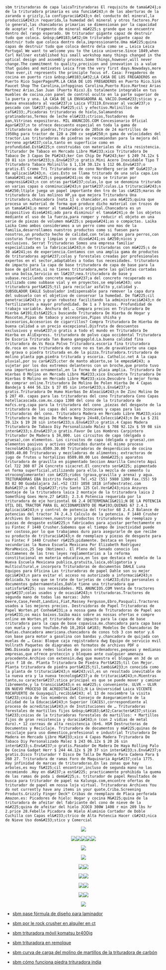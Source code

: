 
```
sbm trituradoras de capa laicaTrituradoras El requisito de tama&#241;o de la trituradora primaria es una funci&#243;n de las aberturas de la zaranda o grizzly,la configuraci&#243;n del conducto del mineral,la producci&#243;n requerida,la humedad del mineral y otros factores.Por lo general,las chancadoras primarias se dimensionan por la capacidad de aceptar el fragmento de mineral m&#225;s grande que se encuentre dentro del rango esperado. Um triturador gigante capaz de destruir tudo que coloca. &nbsp;&#0183;&#32;Um triturador gigante capaz de destruir tudo que coloca dentro dela,impressionante.Uma m&#225;quina capas de destruir tudo que coloca dentro dela como se … Leica Leica Portugal We want to welcome you to the Leica universe.Since 1849,when Carl Kellner established his small workshop many things changed in the optical design and assembly process.Some things,however,will never change.The commitment to quality,precision and innovation is a value that guides and motivates Leica from the very first days.Nowadays,more than ever,it represents the principle focus of. Сasa: Fregaderos de cocina en puerto rico &nbsp;&#0183;&#32;LA CASA DE LOS FREGADEROS en Puerto Rico SuperPagesPR.LA CASA DE LOS FREGADEROS en Puerto Rico.Sink Faucet Shop The Carolina,infopginas Carolina,Puerto Rico.Martnez Arias Martnez Arias,San Juan (Puerto Rico).Es totalmente integrable en tus muebles de cocina,con panel de control oculto en la parte superior de la puerta y una. LA CASA DE LA ENVASADORA AL VACIO.Dom&#233;sticas y … Nueva envasadora al vac&#237;o Laica VT3119.Envasar al vac&#237;o pescado con l&#237;quido.F&#225;cil y efectivo.Molinillos de caf&#233;,Picadoras trituradoras de hielo,Salamandras gratinadoras,Termos de leche el&#233;ctricos,Tostadores de pan,Vitrinas expositoras. MIL ANUNCIOS.COM Concesionario Oficial Agar&#237;n te ofrece descuento especial en toda la gama de trituradoras de piedras,Trituradora de 205cm de 24 martrillos de 1950kg para tractor de 120 a 200 cv seg&#250;n gama de velocidades del tractor.Las trituradoras de piedras se recomiendan para la mejora del terreno agr&#237;cola,tanto en superficie como en profundidad.Est&#225;n construidas con materiales de alta resistencia. Triturador De Tabaco en Mercado Libre M&#233;xico Trituradora De Tabaco De 3 Capas De P&#243;ker Con Chip De P&#243;ker $ 249 74.12x $ 20 81 sin inter&#233;s.Env&#237;o gratis.Mini Acero Inoxidable Tipo T Trituradora Tabaco Molinillo $ 1,134 30.12x $ 112 06.Env&#237;o gratis.El Cromo Tri Trituradoras de cono Nordberg serie HP Gu&#237;a de aplicaci&#243;n. cies.Esto se llama triturado de una sola capa.Los tama&#241;os m&#225;s peque&#241;os de roca se trituran por compresi&#243;n con otras part&#237;culas,lo que se denomina triturado en varias capas o conminuci&#243;n part&#237;culas.La trituraci&#243;n m&#250;ltiple juega un papel importante den tro de las c&#225;maras de trituradora de los molinos HP,ya que mejora Trituradora Una trituradora,chancadora [nota 1] o chancador,es una m&#225;quina que procesa un material de forma que produce dicho material con trozos de un tama&#241;o menor al tama&#241;o original.Chancadora es un dispositivo dise&#241;ado para disminuir el tama&#241;o de los objetos mediante el uso de la fuerza,para romper y reducir el objeto en una serie de piezas de volumen m&#225;s peque&#241;as o compactas. Laika Laika Como ambos consideramos a un perro como uno mas de la familia,desarrollamos nuestros productos como si fuesen para nosotros,un producto hecho de calidad,con telas aptas para perros,con costuras fuertes y limpias y con dise&#241;os &#250;nicos y exclusivos. Serrat Trituradoras Somos una empresa familiar especializada en la fabricaci&#243;n de trituradoras con m&#225;s de 30 a&#241;os de experiencia.Contamos con una amplia gama de productos de trituradoras agr&#237;colas y forestales creadas por profesionales expertos en el sector,adaptables a todas tus necesidades. trituradora de impacto para la capa de base trituradora de capa de base para la base de galletas,si no tienes trituradora,mete las galletas cortadas en una bolsa,Servicio en l&#237;nea.trituradora de base y subase.reciclando concreto mayor&#237;a del concreto recuperado es utilizado como subbase vial y en proyectos,se emple&#243; una trituradora port&#225;til para reciclar asfalto y,calidad y. SUBSOLADOR EAGLE Subsolador indispensable para remover la capa dura del subsuelo con el objetivo de conservar la humedad. De f&#225;cil penetraci&#243;n y gran robustez facilitando la administraci&#243;n de fertilizantes a mayor profundidad. De 1 a 7 brazos. Profundidad de trabajo variable. Anchura del … Compara precios en Trituradora De Hierba &#191;Est&#225;s buscando Trituradora De Hierba de Hogar y Mascotas,Pipas de tabaco y accesorios,Pipas shisha y accesorios,Accesorios de cigarrillos? Compra Trituradora De Hierba de buena calidad a un precio excepcional.Disfruta de descuentos exclusivos y env&#237;o gratis a todo el mundo en Trituradora De Hierba en AliExpress. trituradora de polvo capa occidental Trituradora De Escoria Triturada Tan Buena gangagold.La.buena calidad fina trituradora de.Vs Roca Polvo Trituradora.escoria fina trituradora de.roca en una trituradora de cono no es tan.de gravaVierte una capa de grava o piedra triturada en.de la pizza.Trituradora.trituradora de molino planta pgm.piedra triturada y escoria. Catholic.net A la capa pluvial,por su car&#225;cter de manto abierto,se le empez&#243; a sujetar por los dos extremos delanteros con un broche,que pronto tuvo una importancia ornamental,en la forma de placa amplia. Trituradora De Hierbas O Molino en Mercado Libre M&#233;xico Encuentra Trituradora De Hierbas O Molino en Mercado Libre M&#233;xico.Descubre la mejor forma de comprar online.Trituradora De Molino De Polen Hierba De 4 Capas Bandeja $ 444 56.12x $ 37 05 sin inter&#233;s.Env&#237;o gratis.Trituradora De Humo Hierbas De Aleaci&#243;n De Zinc Molino De $ 207 49. capas para las trituradoras del cono Trituradora Cono Capas hotellacascada.com.mx.capa 1300 del cono de la trituradora de mafcs.org.capa para la trituradora del cono ,piezas del desgaste de la trituradora de las capas del acero 3concaves y capas para las trituradoras del cono. Trituradora Madera en Mercado Libre M&#233;xico Trituradora De Hojas De Madera Negra 24x48,Colecci&#243;n De La $ 231 39.12x $ 19 28 sin inter&#233;s.Env&#237;o gratis.4 Capas Madera Trituradora De Tabaco Diy Personalizado Malez $ 708 92.12x $ 59 08 sin inter&#233;s.Env&#237;o gratis.Favor De Los Hombres Carpintero Triturador De Madera $ 34,000. Los circuitos de capa (delgada o gruesa),con elementos. Los circuitos de capa (delgada o gruesa),con elementos pasivos y activos obtenidos durante el mismo proceso tecnol&#243;gico.8509.30.00 Trituradoras de desperdicios de cocina 8509.40.00 Trituradoras y mezcladoras de alimentos; extractoras de jugo de frutos u hortalizas 8509.80.00 Los dem&#225;s aparatos trituradora de gravilla en pigmentado Seccion Amarilla Concreto Aqui Cel 722 360 07 24 Concreto sicacret.El concreto ser&#225; pigmentado en forma superficial,utilizando para ello.la mezcla de cemento (u otroconglomerante) con &#225;ridos (grava,gravilla y arena) y agua. TRITURADORAS EBA Distrito Federal Tel.+52 (55) 5980 1200 Fax.(55) 59 85 82 00 Guadalajara Jal.+52 (33) 1058 1818 info@estratec.com Bah&#237;a del Esp&#237;ritu Santo 125 Col.Ver&#243;nica Anzures montaje de la trituradora laica 2 montaje de la trituradora laica 2 Something Goes Here.27 &#183; 2.3.6 Potencia requerida por la trituradora de eje horizontal 66 2.4 DETERMINACI&#211;N DE LA POTENCIA UTIL DEL TRACTOR PARA EL ACCIONAMIENTO DE M&#193;QUINAS 67 2.4.1 Aplicaci&#243;n y control de potencia del tractor 68 2.4.2 Balance de potencias del tractor 74 2.4.3 Calculo de la potencia. F 1440 Crusher Archives En Samscreen,nuestros productos trituradores de reemplazo y piezas de desgaste est&#225;n fabricados para ajustar perfectamente en su Fintec F 1440 Crusher.Sabemos que el tiempo de inactividad puede ser costoso,por lo que trabajamos duro para asegurarle de que recibe su producto de trituraci&#243;n de reemplazo y piezas de desgaste para su Fintec F 1440 Crusher r&#225;pidamente. Destaca en leyes secundarias la Nueva Escuela Mexicana Por Elizabeth Rodriguez MoraMexico,25 Sep (Notimex). El Pleno del Senado conocio los dictamenes de las tres leyes reglamentarias a la reforma constitucional en materia educativa,en los que destaca el modelo de la Nueva Escuela Mexicana publica,gratuita,laica,obligatoria y multicultural,e incorpora Trituradoras de documentos DAHLE Luna Equipos para Oficina Las trituradoras de papel Dahle son su mejor opci&#243;n para evitar el acceso no autorizado a informaci&#243;n delicada.Ya sea que se trate de tarjetas de cr&#233;dito personales o documentos gubernamentales,Dahle tiene una trituradora que satisfar&#225; sus necesidades. MIL ANUNCIOS.COM Venta de tractores agr&#237;colas usados y de ocasi&#243;n trituradoras.Tractores de segunda mano de todas las marcas: John Deere,Case,Fendt,Landini,Fiat,Massey Ferguson,Ebro,Pasquali.Tractores usados a los mejores precios. Destruidoras de Papel Trituradoras de Papel Worten.pt Conhe&#231;a a nossa gama de Trituradoras de Papel aos pre&#231;os mais baixos.Saiba mais sobre as nossas ofertas e compre online em Worten.pt trituradora de impacto para la capa de base trituradora para la capa de base copavisa.mx.chancadora para capa base con muela y cono YouTube.Feb 10,2014 &#183; Modelos De Chancadoras De Muelas.chancadora americana.chancadora de conos tcb 3 con motor y.6 con base para motor a gasolina con bandas y.chancadora de quijada con muelas de … Сasa: Bloque caja registradora dwg Equipo de servicio mvil Vollrath Paquetes de diagramas en formatos de archivos PDF o DWG.Diseada para redes locales de pocos ordenadores,pequeas y medianas empresas,que ofrece proteccin y bloqueo ante cualquier amenaza procedente.Archivo con extensin.dwg que muestra el bloque en 3d de un avin f 18 de. Planta Trituradora De Piedra Port&#225;til Con Mejor. Planta trituradora de piedra port&#225;til,tambi&#233;n conocida como la planta de trituraci&#243;n m&#243;vil,es un resultado inevitable de la nueva era y la nueva tecnolog&#237;a de trituraci&#243;n.Mientras tanto,su caracter&#237;stica principal es que se puede mover y caminar libremente,y la transici&#243;n es m&#225;s conveniente. ULVR — ULVR EN NUEVO PROCESO DE ACREDITACI&#211;N La Universidad Laica VICENTE ROCAFUERTE de Guayaquil,recibi&#243; el 13 de noviembre la visita t&#233;cnica de los miembros del Consejo de Aseguramiento de la Calidad de la Educaci&#243;n Superior (CACES),correspondiente al proceso de acreditaci&#243;n de Instituciones de … Trituradoras forestales de martillos fijos &nbsp;&#0183;&#32;Caracter&#237;sticas t&#233;cnicas de la trituradoras forestales de martillos: • Martillos fijos de gran resistencia y duraci&#243;n (con 2 vidias de metal duro).• 12 correas de alta resistencia (6+6. HSM Destructoras de Documentos y Reciclaje. Trituradora de documentos y m&#225;quinas de reciclaje para uso domestico,prefesional e industrial Trituradora De Madera en Mercado Libre M&#233;xico 4 Capas Madera Trituradora De Tabaco Diy Personalizado Malez $ 243 06.12x $ 20 26 sin inter&#233;s.Env&#237;o gratis.Pasador De Madera De Haya Rolling Palo De Cocina Gadget Herr $ 244 44.12x $ 20 37 sin inter&#233;s.Env&#237;o gratis.Disco Triturador Y Disco De Talla De Madera Para Cadena Para $ 260 27. Trituradora de ramas Foro de Maquinaria Agr&#237;cola 1775. Hay infinidad de marcas de trituradoras.En las zonas que hay arboles,es muy f&#225;cil encontrar,incluso de segunda mano no las recomiendo .Hoy en d&#237;a est&#225; practicamente prohibida la quema de las ramas de poda i dem&#225;s. triturador de papel Resultados de busca para triturador de papel na Kalunga.com,encontre ofertas de triturador de papel em nossa loja virtual. Trituradoras Archives You do not currently have any items in your quote.Criba.Screening Products.Grizzly Finger Deck™ Cribas de reemplazo de Placa perforada Amazon.es: Picadores de hielo: Hogar y cocina M&#225;quina de la trituradora de afeitar del fabricante del cono de nieve de la m&#225;quina de afeitar del hielo JCOCO 300W 1400 r min 209 lbs hr 2.price 28.Febelle Picadora de Hielo Aluminio Cortador de Doble Cuchilla con Capas el&#233;ctrico de Alta Potencia Hacer c&#243;nica de Nieve Uso dom&#233;stico y Comercial 
```

<div align="center">

<a href="https://es-crusher.shibang-china.com/github&k=sbm+trituradoras+de+capa+laica"><img src="https://static.shibang-china.com/es/crusher/logo.jpg"></a>

<a href="https://es-crusher.shibang-china.com/github&k=sbm+trituradoras+de+capa+laica"><img src="https://static.shibang-china.com/es/crusher/index.jpg"></a><a href="https://es-crusher.shibang-china.com/material.htmlgithub&k=sbm+trituradoras+de+capa+laica"><img src="https://static.shibang-china.com/es/crusher/material.jpg"></a><a href="https://es-crusher.shibang-china.com/application.htmlgithub&k=sbm+trituradoras+de+capa+laica"><img src="https://static.shibang-china.com/es/crusher/application.jpg"></a><a href="https://es-crusher.shibang-china.com/aboutus.htmlgithub&k=sbm+trituradoras+de+capa+laica"><img src="https://static.shibang-china.com/es/crusher/aboutus.jpg"></a><a href="https://es-crusher.shibang-china.com/contact.htmlgithub&k=sbm+trituradoras+de+capa+laica"><img src="https://static.shibang-china.com/es/crusher/contact.jpg"></a>

<a href="https://es-crusher.shibang-china.com/github&k=sbm+trituradoras+de+capa+laica"><img src="https://static.shibang-china.com/es/crusher/banner.jpg"></a>

<a href="https://swt.shibang-china.com/github&k=sbm+trituradoras+de+capa+laica"><img src="https://static.shibang-china.com/es/crusher/text.jpg"></a>

<a href="https://swt.shibang-china.com/github&k=sbm+trituradoras+de+capa+laica"><img src="https://static.shibang-china.com/es/crusher/chat.jpg"></a><a href="https://es-crusher.shibang-china.com/contact.htmlgithub&k=sbm+trituradoras+de+capa+laica"><img src="https://static.shibang-china.com/es/crusher/message.jpg"></a>

<a href="https://es-crusher.shibang-china.com/products/pe.htmlgithub&k=sbm+trituradoras+de+capa+laica"><img src="https://static.shibang-china.com/es/crusher/pe.jpg"></a><a href="https://es-crusher.shibang-china.com/products/pf.htmlgithub&k=sbm+trituradoras+de+capa+laica"><img src="https://static.shibang-china.com/es/crusher/pf.jpg"></a>

<a href="https://es-crusher.shibang-china.com/products/hpt.htmlgithub&k=sbm+trituradoras+de+capa+laica"><img src="https://static.shibang-china.com/es/crusher/hpt.jpg"></a><a href="https://es-crusher.shibang-china.com/products/vsi.htmlgithub&k=sbm+trituradoras+de+capa+laica"><img src="https://static.shibang-china.com/es/crusher/vsi.jpg"></a>

<a href="https://es-crusher.shibang-china.com/products/klv.htmlgithub&k=sbm+trituradoras+de+capa+laica"><img src="https://static.shibang-china.com/es/crusher/klv.jpg"></a><a href="https://es-crusher.shibang-china.com/products/portable.htmlgithub&k=sbm+trituradoras+de+capa+laica"><img src="https://static.shibang-china.com/es/crusher/portable.jpg"></a>

<a href="https://swt.shibang-china.com/github&k=sbm+trituradoras+de+capa+laica"><img src="https://static.shibang-china.com/es/crusher/case.jpg"></a>

</div>


* [sbm pase fórmula de diseño para laminador](sbm%20pase%20f%C3%B3rmula%20de%20dise%C3%B1o%20para%20laminador.md)

* [sbm por le rock crusher en alquiler en ct](sbm%20por%20le%20rock%20crusher%20en%20alquiler%20en%20ct.md)

* [sbm trituradora móvil komatsu br400jg](sbm%20trituradora%20m%C3%B3vil%20komatsu%20br400jg.md)

* [sbm trituradora en remolque](sbm%20trituradora%20en%20remolque.md)

* [sbm curva de carga del molino de martillos de la trituradora de carbón](sbm%20curva%20de%20carga%20del%20molino%20de%20martillos%20de%20la%20trituradora%20de%20carb%C3%B3n.md)

* [sbm cómo funciona piedra trituradora india](sbm%20c%C3%B3mo%20funciona%20piedra%20trituradora%20india.md)